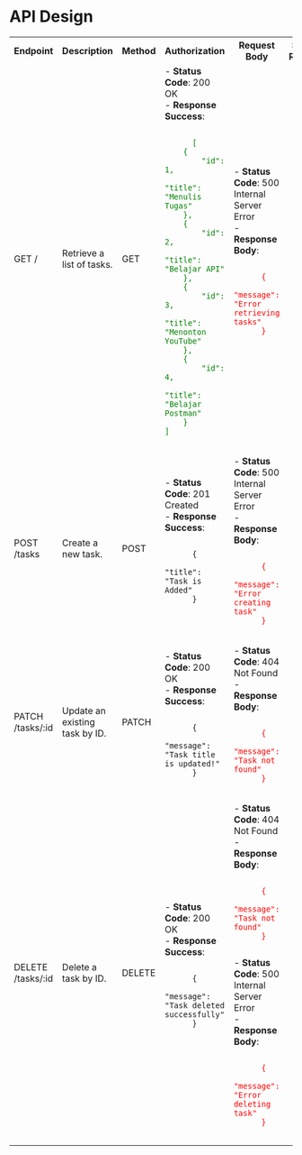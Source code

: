 # API Design

 
<table>
  <tr>
    <th>Endpoint</th>
    <th>Description</th>
    <th>Method</th>
    <th>Authorization</th>
    <th>Request Body</th>
    <th>Success Response</th>
    <th>Failed Response</th>
  </tr>
  <tr>
    <td>GET /</td>
    <td>Retrieve a list of tasks.</td>
    <td>GET</td>
    <td>
      - <strong>Status Code</strong>: 200 OK<br>
      - <strong>Response Success</strong>:
      <pre><code style="color:green">
      [
    {
        "id": 1,
        "title": "Menulis Tugas"
    },
    {
        "id": 2,
        "title": "Belajar API"
    },
    {
        "id": 3,
        "title": "Menonton YouTube"
    },
    {
        "id": 4,
        "title": "Belajar Postman"
    }
]
      </code></pre>
    </td>
    <td>
      - <strong>Status Code</strong>: 500 Internal Server Error <br>
      - <strong>Response Body</strong>:
      <pre><code style="color:red">
      {
          "message": "Error retrieving tasks"
      }
      </code></pre>
    </td>
  </tr>
  <tr>
    <td>POST /tasks</td>
    <td>Create a new task.</td>
    <td>POST</td>
    <td>
      - <strong>Status Code</strong>: 201 Created<br>
      - <strong>Response Success</strong>:
      <pre><code>
      {
          "title": "Task is Added"
      }
      </code></pre>
    </td>
    <td>
      - <strong>Status Code</strong>: 500 Internal Server Error<br>
      - <strong>Response Body</strong>:
      <pre><code style="color:red">
      {
          "message": "Error creating task"
      }
      </code></pre>
    </td>
  </tr>
  <tr>
    <td>PATCH /tasks/:id</td>
    <td>Update an existing task by ID.</td>
    <td>PATCH</td>
    <td>
      - <strong>Status Code</strong>: 200 OK<br>
      - <strong>Response Success</strong>:
      <pre><code>
      {
          "message": "Task title is updated!"
      }
      </code></pre>
    </td>
    <td>
      - <strong>Status Code</strong>: 404 Not Found<br>
      - <strong>Response Body</strong>:
      <pre><code style="color:red">
      {
          "message": "Task not found"
      }
      </code></pre>
    </td>
  </tr>
  <tr>
    <td>DELETE /tasks/:id</td>
    <td>Delete a task by ID.</td>
    <td>DELETE</td>
    <td>
      - <strong>Status Code</strong>: 200 OK<br>
      - <strong>Response Success</strong>:
      <pre><code>
      {
          "message": "Task deleted successfully"
      }
      </code></pre>
    </td>
    <td>
      - <strong>Status Code</strong>: 404 Not Found<br>
      - <strong>Response Body</strong>:
      <pre><code style="color:red">
      {
          "message": "Task not found"
      }
      </code></pre>
      - <strong>Status Code</strong>: 500 Internal Server Error <br>
      - <strong>Response Body</strong>:
      <pre><code style="color:red">
      {
          "message": "Error deleting task"
      }
      </code></pre>
    </td>
  </tr>
</table>
